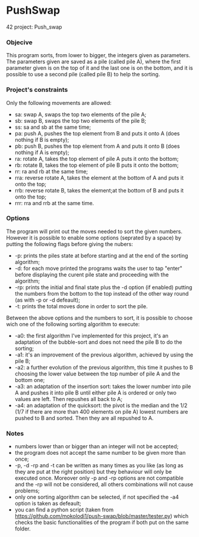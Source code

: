 # PushSwap
42 project: Push_swap

### Objecive
This program sorts, from lower to bigger, the integers given as parameters.
The parameters given are saved as a pile (called pile A), where the first parameter given is on the top of it and the last one is on the bottom, and it is possible to use a second pile (called pile B) to help the sorting.

### Project's constraints
Only the following movements are allowed:
- sa: swap A, swaps the top two elements of the pile A;
- sb: swap B, swaps the top two elements of the pile B;
- ss: sa and sb at the same time;
- pa: push A, pushes the top element from B and puts it onto A (does nothing if B is empty);
- pb: push B, pushes the top element from A and puts it onto B (does nothing if A is empty);
- ra: rotate A, takes the top element of pile A puts it onto the bottom;
- rb: rotate B, takes the top element of pile B puts it onto the bottom;
- rr: ra and rb at the same time;
- rra: reverse rotate A, takes the element at the bottom of A and puts it onto the top;
- rrb: reverse rotate B, takes the element;at the bottom of B and puts it onto the top;
- rrr: rra and rrb at the same time.

### Options
The program will print out the moves needed to sort the given numbers.
However it is possible to enable some options (seprated by a space) by putting the following flags before giving the nubers:
- -p: prints the piles state at before starting and at the end of the sorting algorithm;
- -d: for each move printed the programs waits the user to tap "enter" before displaying the curent pile state and proceeding with the algorithm;
- -rp: prints the initial and final state plus the -d option (if enabled) putting the numbers from the bottom to the top instead of the other way round (as with -p or -d defeault);
- -t: prints the total moves done in order to sort the pile.


Between the above options and the numbers to sort, it is possible to choose wich one of the following sorting algorithm to execute:
- -a0: the first algorithm I've implemented for this project, it's an adaptation of the bubble-sort and does not need the pile B to do the sorting;
- -a1: it's an improvement of the previous algorithm, achieved by using the pile B;
- -a2: a further evolution of the previous algorithm, this time it pushes to B choosing the lower value between the top number of pile A and the bottom one;
- -a3: an adaptation of the insertion sort: takes the lower number into pile A and pushes it into pile B until either pile A is ordered or only two values are left. Then repushes all back to A;
- -a4: an adaptation of the quicksort: the pivot is the median and the 1/2 (1/7 if there are more than 400 elements on pile A) lowest numbers are pushed to B and sorted. Then they are all repushed to A.


### Notes
- numbers lower than or bigger than an integer will not be accepted;
- the program does not accept the same number to be given more than once;
- -p, -d -rp and -t can be written as many times as you like (as long as they are put at the right position) but they behaviour will only be executed once. Moreover only -p and -rp options are not compatible and the -rp will not be considered, all others combinations will not cause problems;
- only one sorting algorithm can be selected, if not specified the -a4 option is taken as defeault;
- you can find a python script (taken from https://github.com/mokolodi1/push-swap/blob/master/tester.py) which checks the basic functionalities of the program if both put on the same folder.
